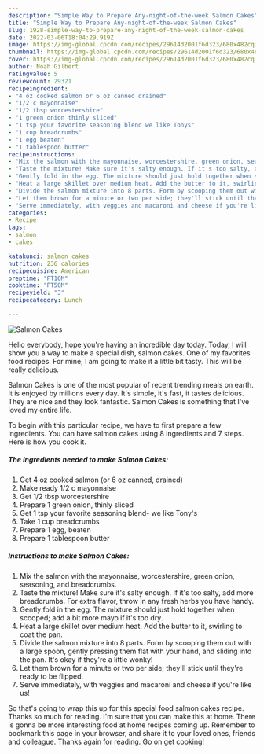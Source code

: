 ```yaml
---
description: "Simple Way to Prepare Any-night-of-the-week Salmon Cakes"
title: "Simple Way to Prepare Any-night-of-the-week Salmon Cakes"
slug: 1928-simple-way-to-prepare-any-night-of-the-week-salmon-cakes
date: 2022-03-06T18:04:29.919Z
image: https://img-global.cpcdn.com/recipes/29614d2001f6d323/680x482cq70/salmon-cakes-recipe-main-photo.jpg
thumbnail: https://img-global.cpcdn.com/recipes/29614d2001f6d323/680x482cq70/salmon-cakes-recipe-main-photo.jpg
cover: https://img-global.cpcdn.com/recipes/29614d2001f6d323/680x482cq70/salmon-cakes-recipe-main-photo.jpg
author: Noah Gilbert
ratingvalue: 5
reviewcount: 29321
recipeingredient:
- "4 oz cooked salmon or 6 oz canned drained"
- "1/2 c mayonnaise"
- "1/2 tbsp worcestershire"
- "1 green onion thinly sliced"
- "1 tsp your favorite seasoning blend we like Tonys"
- "1 cup breadcrumbs"
- "1 egg beaten"
- "1 tablespoon butter"
recipeinstructions:
- "Mix the salmon with the mayonnaise, worcestershire, green onion, seasoning, and breadcrumbs."
- "Taste the mixture! Make sure it's salty enough. If it's too salty, add more breadcrumbs. For extra flavor, throw in any fresh herbs you have handy."
- "Gently fold in the egg. The mixture should just hold together when scooped; add a bit more mayo if it's too dry."
- "Heat a large skillet over medium heat. Add the butter to it, swirling to coat the pan."
- "Divide the salmon mixture into 8 parts. Form by scooping them out with a large spoon, gently pressing them flat with your hand, and sliding into the pan. It's okay if they're a little wonky!"
- "Let them brown for a minute or two per side; they'll stick until they're ready to be flipped."
- "Serve immediately, with veggies and macaroni and cheese if you're like us!"
categories:
- Recipe
tags:
- salmon
- cakes

katakunci: salmon cakes 
nutrition: 236 calories
recipecuisine: American
preptime: "PT10M"
cooktime: "PT50M"
recipeyield: "3"
recipecategory: Lunch

---
```



![Salmon Cakes](https://img-global.cpcdn.com/recipes/29614d2001f6d323/680x482cq70/salmon-cakes-recipe-main-photo.jpg)

Hello everybody, hope you're having an incredible day today. Today, I will show you a way to make a special dish, salmon cakes. One of my favorites food recipes. For mine, I am going to make it a little bit tasty. This will be really delicious.

Salmon Cakes is one of the most popular of recent trending meals on earth. It is enjoyed by millions every day. It's simple, it's fast, it tastes delicious. They are nice and they look fantastic. Salmon Cakes is something that I've loved my entire life.




To begin with this particular recipe, we have to first prepare a few ingredients. You can have salmon cakes using 8 ingredients and 7 steps. Here is how you cook it.

<!--inarticleads1-->

##### The ingredients needed to make Salmon Cakes:

1. Get 4 oz cooked salmon (or 6 oz canned, drained)
1. Make ready 1/2 c mayonnaise
1. Get 1/2 tbsp worcestershire
1. Prepare 1 green onion, thinly sliced
1. Get 1 tsp your favorite seasoning blend- we like Tony's
1. Take 1 cup breadcrumbs
1. Prepare 1 egg, beaten
1. Prepare 1 tablespoon butter




<!--inarticleads2-->

##### Instructions to make Salmon Cakes:

1. Mix the salmon with the mayonnaise, worcestershire, green onion, seasoning, and breadcrumbs.
1. Taste the mixture! Make sure it's salty enough. If it's too salty, add more breadcrumbs. For extra flavor, throw in any fresh herbs you have handy.
1. Gently fold in the egg. The mixture should just hold together when scooped; add a bit more mayo if it's too dry.
1. Heat a large skillet over medium heat. Add the butter to it, swirling to coat the pan.
1. Divide the salmon mixture into 8 parts. Form by scooping them out with a large spoon, gently pressing them flat with your hand, and sliding into the pan. It's okay if they're a little wonky!
1. Let them brown for a minute or two per side; they'll stick until they're ready to be flipped.
1. Serve immediately, with veggies and macaroni and cheese if you're like us!




So that's going to wrap this up for this special food salmon cakes recipe. Thanks so much for reading. I'm sure that you can make this at home. There is gonna be more interesting food at home recipes coming up. Remember to bookmark this page in your browser, and share it to your loved ones, friends and colleague. Thanks again for reading. Go on get cooking!
